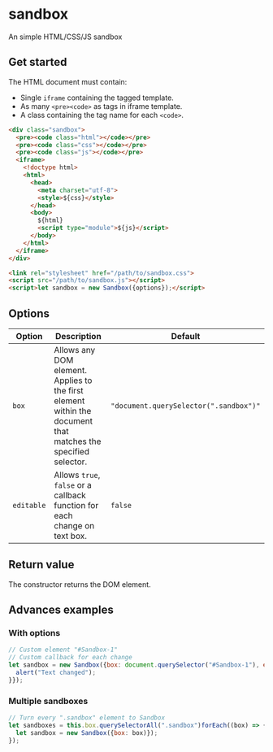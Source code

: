 # sandbox
An simple HTML/CSS/JS sandbox

## Get started

The HTML document must contain:
- Single `iframe` containing the tagged template.
- As many `<pre><code>` as tags in iframe template.
- A class containing the tag name for each `<code>`.

```html
<div class="sandbox">
  <pre><code class="html"></code></pre>
  <pre><code class="css"></code></pre>
  <pre><code class="js"></code></pre>
  <iframe>
    <!doctype html>
    <html>
      <head>
        <meta charset="utf-8">
        <style>${css}</style>
      </head>
      <body>
        ${html}
        <script type="module">${js}</script>
      </body>
    </html>
  </iframe>
</div>

<link rel="stylesheet" href="/path/to/sandbox.css">
<script src="/path/to/sandbox.js"></script>
<script>let sandbox = new Sandbox({options});</script>
```

## Options

| Option | Description | Default |
|---|---|---|
| `box` | Allows any DOM element. Applies to the first element within the document that matches the specified selector. | `"document.querySelector(".sandbox")"` |
| `editable` | Allows `true`, `false` or a callback function for each change on text box. | `false` |

## Return value

The constructor returns the DOM element.

## Advances examples
### With options

```js
// Custom element "#Sandbox-1"
// Custom callback for each change 
let sandbox = new Sandbox({box: document.querySelector("#Sandbox-1"), editable: () => {
  alert("Text changed");
}});
```
### Multiple sandboxes

```js
// Turn every ".sandbox" element to Sandbox
let sandboxes = this.box.querySelectorAll(".sandbox")forEach((box) => {
  let sandbox = new Sandbox({box: box)});
});
```
